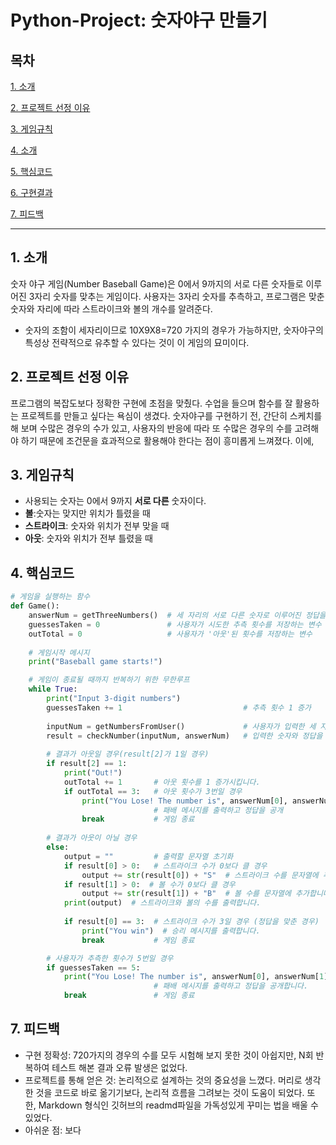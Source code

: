# Python-Project: 숫자야구 만들기

## 목차
[ 1. 소개](#1-소개)

[ 2. 프로젝트 선정 이유](#2-프로젝트-선정-이유) 

[ 3. 게임규칙](#3-게임규칙) 

[ 4. 소개](#4-소개) 

[ 5. 핵심코드](#5-프로젝트-선정-이유) 

[ 6. 구현결과](#6-구현결과) 

[ 7. 피드백](#7-피드백) 
- - - 



## 1. 소개
 숫자 야구 게임(Number Baseball Game)은 0에서 9까지의 서로 다른 숫자들로 이루어진 3자리 숫자를 맞추는 게임이다. 사용자는 3자리 숫자를 추측하고, 프로그램은 맞춘 숫자와 자리에 따라 스트라이크와 볼의 개수를 알려준다.
- 숫자의 조함이 세자리이므로 10X9X8=720 가지의 경우가 가능하지만, 숫자야구의 특성상 전략적으로 유추할 수 있다는 것이 이 게임의 묘미이다.

## 2. 프로젝트 선정 이유
 프로그램의 복잡도보다 정확한 구현에 초점을 맞췄다. 수업을 들으며 함수를 잘 활용하는 프로젝트를 만들고 싶다는 욕심이 생겼다. 숫자야구를 구현하기 전, 간단히 스케치를 해 보며 수많은 경우의 수가 있고, 사용자의 반응에 따라 또 수많은 경우의 수를 고려해야 하기 때문에 조건문을 효과적으로 활용해야 한다는 점이 흥미롭게 느껴졌다. 
 이에, 

## 3. 게임규칙
- 사용되는 숫자는 0에서 9까지 **서로 다른** 숫자이다.
- **볼**:숫자는 맞지만 위치가 틀렸을 때
- **스트라이크**: 숫자와 위치가 전부 맞을 때
- **아웃**: 숫자와 위치가 전부 틀렸을 때

## 4. 핵심코드
```python
# 게임을 실행하는 함수
def Game():
    answerNum = getThreeNumbers()  # 세 자리의 서로 다른 숫자로 이루어진 정답을 생성
    guessesTaken = 0               # 사용자가 시도한 추측 횟수를 저장하는 변수
    outTotal = 0                   # 사용자가 '아웃'된 횟수를 저장하는 변수
    
    # 게임시작 메시지
    print("Baseball game starts!")  

    # 게임이 종료될 때까지 반복하기 위한 무한루프
    while True:                         
        print("Input 3-digit numbers")  
        guessesTaken += 1                           # 추측 횟수 1 증가
        
        inputNum = getNumbersFromUser()             # 사용자가 입력한 세 자리 숫자 저장
        result = checkNumber(inputNum, answerNum)   # 입력한 숫자와 정답을 비교하여 결과(볼/스트라이크/아웃) 저장
        
        # 결과가 아웃일 경우(result[2]가 1일 경우)
        if result[2] == 1:  
            print("Out!")  
            outTotal += 1       # 아웃 횟수를 1 증가시킵니다.
            if outTotal == 3:   # 아웃 횟수가 3번일 경우
                print("You Lose! The number is", answerNum[0], answerNum[1], answerNum[2])
                                # 패배 메시지를 출력하고 정답을 공개
                break           # 게임 종료
        
        # 결과가 아웃이 아닐 경우
        else:  
            output = ""         # 출력할 문자열 초기화
            if result[0] > 0:   # 스트라이크 수가 0보다 클 경우
                output += str(result[0]) + "S"  # 스트라이크 수를 문자열에 추가합니다.
            if result[1] > 0:  # 볼 수가 0보다 클 경우
                output += str(result[1]) + "B"  # 볼 수를 문자열에 추가합니다.
            print(output)  # 스트라이크와 볼의 수를 출력합니다.
            
            if result[0] == 3:  # 스트라이크 수가 3일 경우 (정답을 맞춘 경우)
                print("You win")  # 승리 메시지를 출력합니다.
                break           # 게임 종료

        # 사용자가 추측한 횟수가 5번일 경우    
        if guessesTaken == 5:  
            print("You Lose! The number is", answerNum[0], answerNum[1], answerNum[2])
                                # 패배 메시지를 출력하고 정답을 공개합니다.
            break               # 게임 종료
```

##
##
##
## 7. 피드백
 - 구현 정확성: 720가지의 경우의 수를 모두 시험해 보지 못한 것이 아쉽지만, N회 반복하여 테스트 해본 결과 오류 발생은 없었다.
 - 프로젝트를 통해 얻은 것: 논리적으로 설계하는 것의 중요성을 느꼈다. 머리로 생각한 것을 코드로 바로 옮기기보다, 논리적 흐름을 그려보는 것이 도움이 되었다. 또한, Markdown 형식인 깃허브의 readmd파일을 가독성있게 꾸미는 법을 배울 수 있었다.
 - 아쉬운 점: 보다 
